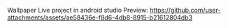 Wallpaper Live project in android studio
Preview:
https://github.com/user-attachments/assets/ae58436e-f8d6-4db8-8915-b21612804db3


